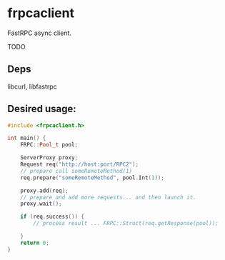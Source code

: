 frpcaclient
===========

FastRPC async client.

TODO

## Deps

libcurl, libfastrpc

## Desired usage:
```c++ 
#include <frpcaclient.h>

int main() {
    FRPC::Pool_t pool;

    ServerProxy proxy;
    Request req("http://host:port/RPC2");
    // prepare call someRemoteMethod(1)
    req.prepare("someRemoteMethod", pool.Int(1));

    proxy.add(req);
    // prepare and add more requests... and then launch it.
    proxy.wait();

    if (req.success()) {
        // process result ... FRPC::Struct(req.getResponse(pool));

    }
    return 0;
}
```
